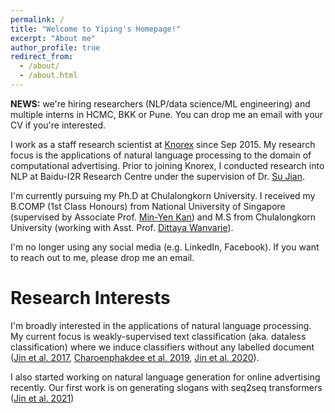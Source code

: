 ```yaml
---
permalink: /
title: "Welcome to Yiping's Homepage!"
excerpt: "About me"
author_profile: true
redirect_from: 
  - /about/
  - /about.html
---
```


**NEWS:** we're hiring researchers (NLP/data science/ML engineering) and multiple interns in HCMC, BKK or Pune. You can drop me an email with your CV if you're interested.

I work as a staff research scientist at [Knorex](https://www.knorex.com/) since Sep 2015. My research focus is the applications of natural language processing to the domain of computational advertising. Prior to joining Knorex, I conducted research into NLP at Baidu-I2R Research Centre under the supervision of Dr. [Su Jian](http://www.colips.org/~sujian/). 

I'm currently pursuing my Ph.D at Chulalongkorn University. I received my B.COMP (1st Class Honours) from National University of Singapore (supervised by Associate Prof. [Min-Yen Kan](https://www.comp.nus.edu.sg/~kanmy/index.html))  and M.S from Chulalongkorn University (working with Asst. Prof. [Dittaya Wanvarie](http://pioneer.netserv.chula.ac.th/~wdittaya/)).

I'm no longer using any social media (e.g. LinkedIn, Facebook). If you want to reach out to me, please drop me an email.

Research Interests
======

I'm broadly interested in the applications of natural language processing. My current focus is weakly-supervised text classification (aka. dataless classification) where we induce classifiers without any labelled document ([Jin et al. 2017](https://www.aclweb.org/anthology/I17-1055.pdf), [Charoenphakdee et al. 2019](https://www.aclweb.org/anthology/D19-1411.pdf), [Jin et al. 2020](https://yipingnus.github.io/publication/2020-10-18-paper-title-number-5)). 

I also started working on natural language generation for online advertising recently. Our first work is on generating slogans with seq2seq transformers ([Jin et al. 2021](https://arxiv.org/abs/2102.05924))
